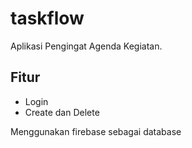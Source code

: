 # taskflow

Aplikasi Pengingat Agenda Kegiatan.

## Fitur

- Login
- Create dan Delete 

Menggunakan firebase sebagai database
